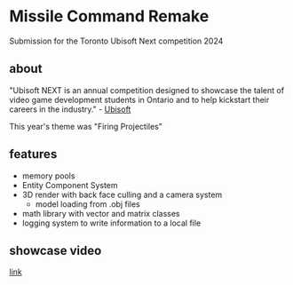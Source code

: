 # Missile Command Remake

Submission for the Toronto Ubisoft Next competition 2024

## about 

"Ubisoft NEXT is an annual competition designed to showcase the talent of video game development students in Ontario and to help kickstart their careers in the industry." - [Ubisoft](https://toronto.ubisoft.com/next/)

This year's theme was "Firing Projectiles"

## features

- memory pools
- Entity Component System
- 3D render with back face culling and a camera system
    - model loading from .obj files
- math library with vector and matrix classes
- logging system to write information to a local file

## showcase video

[link](https://youtu.be/BA-rTF4kcvs)